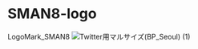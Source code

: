 # SMAN8-logo
LogoMark_SMAN8
![Twitter用マルサイズ(BP_Seoul) (1)](https://user-images.githubusercontent.com/80440848/119602728-c2226200-be26-11eb-844a-4a34336ded66.png)
